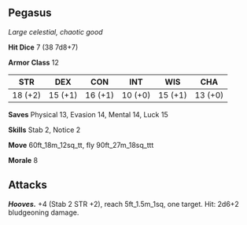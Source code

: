 ## Pegasus

*Large celestial, chaotic good*

**Hit Dice** 7 (38 7d8+7)

**Armor Class** 12

| STR     | DEX     | CON     | INT     | WIS     | CHA     |
|---------|---------|---------|---------|---------|---------|
| 18 (+2) | 15 (+1) | 16 (+1) | 10 (+0) | 15 (+1) | 13 (+0) |

**Saves** Physical 13, Evasion 14, Mental 14, Luck 15

**Skills** Stab 2, Notice 2

**Move** 60ft\_18m\_12sq\_tt, fly 90ft\_27m\_18sq\_ttt

**Morale** 8

## Attacks

***Hooves.*** +4 (Stab 2 STR +2), reach 5ft\_1.5m\_1sq, one target. Hit: 2d6+2 bludgeoning damage.

